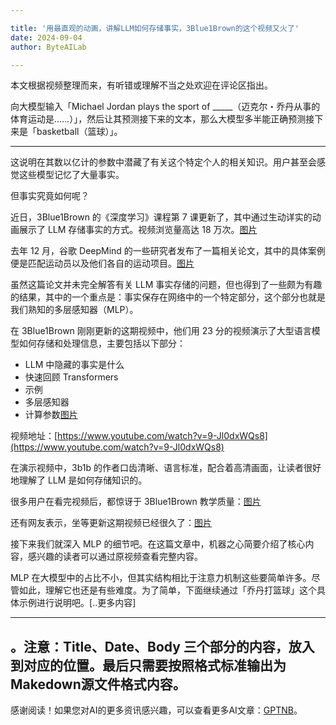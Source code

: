 ```yaml
---

title: '用最直观的动画，讲解LLM如何存储事实，3Blue1Brown的这个视频又火了'
date: 2024-09-04
author: ByteAILab

---
```


本文根据视频整理而来，有听错或理解不当之处欢迎在评论区指出。

向大模型输入「Michael Jordan plays the sport of _____（迈克尔・乔丹从事的体育运动是……）」，然后让其预测接下来的文本，那么大模型多半能正确预测接下来是「basketball（篮球）」。

---


这说明在其数以亿计的参数中潜藏了有关这个特定个人的相关知识。用户甚至会感觉这些模型记忆了大量事实。

但事实究竟如何呢？

近日，3Blue1Brown 的《深度学习》课程第 7 课更新了，其中通过生动详实的动画展示了 LLM 存储事实的方式。视频浏览量高达 18 万次。[图片](https://mmbiz.qpic.cn/sz_mmbiz_png/KmXPKA19gWicYVK35Oyfp5y5ffH58eYv4NgG82EYibJb5jfsQXhiaOEVNPBSlCDoqIQXTyNSPFiat7QOpXInnsDibKg/640?wx_fmt=png&amp;from=appmsg)

去年 12 月，谷歌 DeepMind 的一些研究者发布了一篇相关论文，其中的具体案例便是匹配运动员以及他们各自的运动项目。[图片](https://mmbiz.qpic.cn/sz_mmbiz_png/KmXPKA19gWicYVK35Oyfp5y5ffH58eYv4ISEoEYScdU0E4E70j6XpLCOWBTvQeXFxWVrXAlOXOSWSdcY9Dsibl5g/640?wx_fmt=png&amp;from=appmsg)

虽然这篇论文并未完全解答有关 LLM 事实存储的问题，但也得到了一些颇为有趣的结果，其中的一个重点是：事实保存在网络中的一个特定部分，这个部分也就是我们熟知的多层感知器（MLP）。

在 3Blue1Brown 刚刚更新的这期视频中，他们用 23 分的视频演示了大型语言模型如何存储和处理信息，主要包括以下部分：

- LLM 中隐藏的事实是什么
- 快速回顾 Transformers
- 示例
- 多层感知器
- 计算参数[图片](https://image.jiqizhixin.com/uploads/editor/c197eb6f-7d19-46c6-8ba1-0830e489ca6e/1725259652030.png)

视频地址：[https://www.youtube.com/watch?v=9-Jl0dxWQs8](https://www.youtube.com/watch?v=9-Jl0dxWQs8)

在演示视频中，3b1b 的作者口齿清晰、语言标准，配合着高清画面，让读者很好地理解了 LLM 是如何存储知识的。

很多用户在看完视频后，都惊讶于 3Blue1Brown 教学质量：[图片](https://mmbiz.qpic.cn/sz_mmbiz_png/KmXPKA19gWicYVK35Oyfp5y5ffH58eYv4UDR7icz1M4efCYBMu2ehHMByA8vyAgzOfDdbHjm1e2dxc5AK3w01Fzw/640?wx_fmt=png)

还有网友表示，坐等更新这期视频已经很久了：[图片](https://mmbiz.qpic.cn/sz_mmbiz_png/KmXPKA19gWicYVK35Oyfp5y5ffH58eYv44GxBNtJRPXyQ55K8ykria5PE1IMVNAH1lYWDmFgApw3pSz6aZdJFkHA/640?wx_fmt=png)

接下来我们就深入 MLP 的细节吧。在这篇文章中，机器之心简要介绍了核心内容，感兴趣的读者可以通过原视频查看完整内容。

MLP 在大模型中的占比不小，但其实结构相比于注意力机制这些要简单许多。尽管如此，理解它也还是有些难度。为了简单，下面继续通过「乔丹打篮球」这个具体示例进行说明吧。[..更多内容]

---

。注意：Title、Date、Body 三个部分的内容，放入到对应的位置。最后只需要按照格式标准输出为Makedown源文件格式内容。
---
感谢阅读！如果您对AI的更多资讯感兴趣，可以查看更多AI文章：[GPTNB](https://gptnb.com)。